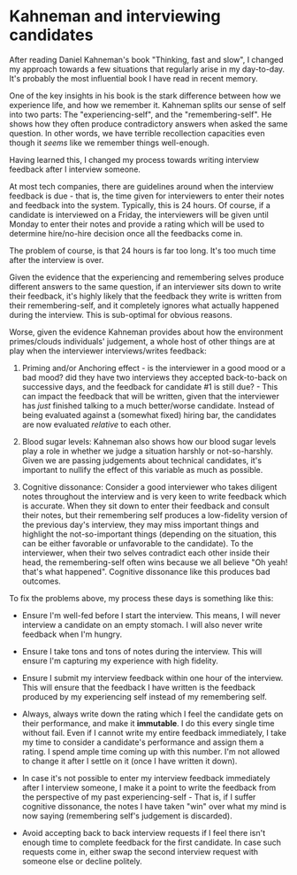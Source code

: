 # Kahneman and interviewing candidates


After reading Daniel Kahneman's book "Thinking, fast and slow",  I changed my approach towards a few situations that regularly arise in my day-to-day.
It's probably the most influential book I have read in recent memory.

One of the key insights in his book is the stark difference between how we experience life, and how we remember it. Kahneman splits our sense of self into two parts: The "experiencing-self", and the "remembering-self". He shows how they often produce contradictory answers when asked the same question.
In other words, we have terrible recollection capacities even though it *seems* like we remember things well-enough.

Having learned this, I changed my process towards writing interview feedback after I interview someone.

At most tech companies, there are guidelines around when the interview feedback is due - that is, the time given for interviewers to enter their notes and feedback into the system. Typically, this is 24 hours. Of course, if a candidate is interviewed on a Friday, the interviewers will be given until Monday to enter their notes and provide a rating which will be used to determine hire/no-hire decision once all the feedbacks come in.

The problem of course, is that 24 hours is far too long. It's too much time after the interview is over.

Given the evidence that the experiencing and remembering selves produce different answers to the same question, if an interviewer sits down to write their feedback, it's highly likely that the feedback they write is written from their remembering-self, and it completely ignores what actually happened during the interview. This is sub-optimal for obvious reasons.

Worse, given the evidence Kahneman provides about how the environment primes/clouds individuals' judgement, a whole host of other things are at play when the interviewer interviews/writes feedback:

1. Priming and/or Anchoring effect - is the interviewer in a good mood or a bad mood? did they have two interviews they accepted back-to-back on successive days, and the feedback for candidate #1 is still due? - This can impact the feedback that will be written, given that the interviewer has *just* finished talking to a much better/worse candidate. Instead of being evaluated against a (somewhat fixed) hiring bar, the candidates are now evaluated *relative* to each other.

2. Blood sugar levels: Kahneman also shows how our blood sugar levels play a role in whether we judge a situation harshly or not-so-harshly. Given we are passing judgements about technical candidates, it's important to nullify the effect of this variable as much as possible.

3. Cognitive dissonance: Consider a good interviewer who takes diligent notes throughout the interview and is very keen to write feedback which is accurate. When they sit down to enter their feedback and consult their notes, but their remembering self produces a low-fidelity version of the previous day's interview, they may miss important things and highlight the not-so-important things (depending on the situation, this can be either favorable or unfavorable to the candidate). To the interviewer, when their two selves contradict each other inside their head, the remembering-self often wins because we all believe "Oh yeah! that's what happened". Cognitive dissonance like this produces bad outcomes.

To fix the problems above, my process these days is something like this:

- Ensure I'm well-fed before I start the interview. This means, I will never interview a candidate on an empty stomach. I will also never write feedback when I'm hungry.

- Ensure I take tons and tons of notes during the interview. This will ensure I'm capturing my experience with high fidelity.

- Ensure I submit my interview feedback within one hour of the interview. This will ensure that the feedback I have written is the feedback produced by my experiencing self instead of my remembering self.

- Always, always write down the rating which I feel the candidate gets on their performance, and make it **immutable**. I do this every single time without fail. Even if I cannot write my entire feedback immediately, I take my time to consider a candidate's performance and assign them a rating. I spend ample time coming up with this number. I'm not allowed to change it after I settle on it (once I have written it down).

- In case it's not possible to enter my interview feedback immediately after I interview someone, I make it a point to write the feedback from the perspective of my past experiencing-self - That is, if I suffer cognitive dissonance, the notes I have taken "win" over what my mind is now saying (remembering self's judgement is discarded).

- Avoid accepting back to back interview requests if I feel there isn't enough time to complete feedback for the first candidate. In case such requests come in, either swap the second interview request with someone else or decline politely.

